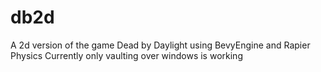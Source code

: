 # db2d
A 2d version of the game Dead by Daylight using BevyEngine and Rapier Physics
Currently only vaulting over windows is working
